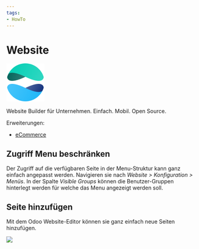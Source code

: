 ```yaml
---
tags:
- HowTo
---
```


# Website
![icons_odoo_website](assets/icons_odoo_website.png)

Website Builder für Unternehmen. Einfach. Mobil. Open Source.

Erweiterungen:
* [eCommerce](eCommerce.md)

## Zugriff Menu beschränken

Der Zugriff auf die verfügbaren Seite in der Menu-Struktur kann ganz einfach angepasst werden. Navigieren sie nach *Website > Konfiguration > Menüs*. In der Spalte *Visible Groups* können die Benutzer-Gruppen hinterlegt werden für welche das Menu angezeigt werden soll.

## Seite hinzufügen

Mit dem Odoo Website-Editor können sie ganz einfach neue Seiten hinzufügen.

![](assets/Website%20Neue%20Seite%20hinzuf%C3%BCgen.gif)
